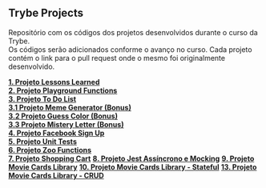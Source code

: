 ## Trybe Projects

Repositório com os códigos dos projetos desenvolvidos durante o curso da Trybe.  
Os códigos serão adicionados conforme o avanço no curso. Cada projeto contém o link para o pull request onde o mesmo foi originalmente desenvolvido.

[**1. Projeto Lessons Learned**](https://github.com/tryber/sd-010-a-project-lessons-learned/pull/4)  
[**2. Projeto Playground Functions**](https://github.com/tryber/sd-010-a-project-playground-functions/pull/94)  
[**3. Projeto To Do List**](https://github.com/tryber/sd-010-a-project-todo-list/pull/22)  
[**3.1 Projeto Meme Generator (Bonus)**](https://github.com/tryber/sd-010-a-project-meme-generator/pull/5)  
[**3.2 Projeto Guess Color (Bonus)**](https://github.com/tryber/sd-010-a-project-color-guess/pull/13)  
[**3.3 Projeto Mistery Letter (Bonus)**](https://github.com/tryber/sd-010-a-project-mistery-letter/pull/9)  
[**4. Projeto Facebook Sign Up**](https://github.com/tryber/sd-010-a-project-facebook-signup/pull/25)  
[**5. Projeto Unit Tests**](https://github.com/tryber/sd-010-a-project-js-unit-tests/pull/32)  
[**6. Projeto Zoo Functions**](https://github.com/tryber/sd-010-a-project-zoo-functions/pull/17)  
[**7. Projeto Shopping Cart**](https://github.com/tryber/sd-010-a-project-shopping-cart/pull/39)
[**8. Projeto Jest Assíncrono e Mocking**](https://github.com/tryber/sd-010-a-project-jest/pull/53)
[**9. Projeto Movie Cards Library**](https://github.com/tryber/sd-010-a-project-movie-cards-library/pull/58)
[**10. Projeto Movie Cards Library - Stateful**](https://github.com/tryber/sd-010-a-project-movie-cards-library-stateful/pull/47)
[**13. Projeto Movie Cards Library - CRUD**](https://github.com/tryber/sd-010-a-project-movie-card-library-crud/pull/36)
